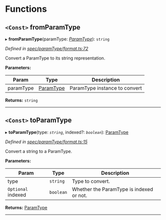 

# Functions

<a id="fromparamtype"></a>

## `<Const>` fromParamType

▸ **fromParamType**(paramType: *[ParamType](../classes/_spec_paramtype_paramtype_.paramtype.md)*): `string`

*Defined in [spec/paramType/format.ts:72](https://github.com/paritytech/js-libs/blob/90978f6/packages/abi/src/spec/paramType/format.ts#L72)*

Convert a ParamType to its string representation.

**Parameters:**

| Param | Type | Description |
| ------ | ------ | ------ |
| paramType | [ParamType](../classes/_spec_paramtype_paramtype_.paramtype.md) |  ParamType instance to convert |

**Returns:** `string`

___
<a id="toparamtype"></a>

## `<Const>` toParamType

▸ **toParamType**(type: *`string`*, indexed?: *`boolean`*): [ParamType](../classes/_spec_paramtype_paramtype_.paramtype.md)

*Defined in [spec/paramType/format.ts:15](https://github.com/paritytech/js-libs/blob/90978f6/packages/abi/src/spec/paramType/format.ts#L15)*

Convert a string to a ParamType.

**Parameters:**

| Param | Type | Description |
| ------ | ------ | ------ |
| type | `string` |  Type to convert. |
| `Optional` indexed | `boolean` |  Whether the ParamType is indexed or not. |

**Returns:** [ParamType](../classes/_spec_paramtype_paramtype_.paramtype.md)

___

